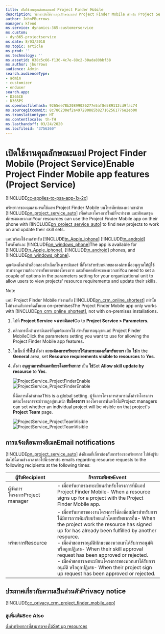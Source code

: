 ```yaml
---
title: เปิดใช้งานคุณลักษณะแอป Project Finder Mobile
description: วิธีการเปิดใช้งานคุณลักษณะแอป Project Finder Mobile สำหรับ Project Service
author: JohnPBurrows
manager: kfend
ms.service: dynamics-365-customerservice
ms.custom:
- dyn365-projectservice
ms.date: 8/03/2018
ms.topic: article
ms.prod: ''
ms.technology: ''
ms.assetid: 038c5c66-f136-4c7e-88c2-30ada80bbf38
ms.author: jburrows
audience: Admin
search.audienceType:
- admin
- customizer
- enduser
search.app:
- D365CE
- D365PS
ms.openlocfilehash: 9265ee78b20899026277e5af8e589112cd9fac74
ms.sourcegitcommit: 8c786230ef2a497280885b827162561776e2eb00
ms.translationtype: HT
ms.contentlocale: th-TH
ms.lasthandoff: 03/24/2020
ms.locfileid: "3756360"
---
```

# <a name="enable-project-finder-mobile-app-features-project-service"></a><span data-ttu-id="3b455-103">เปิดใช้งานคุณลักษณะแอป Project Finder Mobile (Project Service)</span><span class="sxs-lookup"><span data-stu-id="3b455-103">Enable Project Finder Mobile app features (Project Service)</span></span>

[!INCLUDE[cc-applies-to-psa-app-1x-2x](../includes/cc-applies-to-psa-app-1x-2x.md)]

<span data-ttu-id="3b455-104">ทรัพยากรของคุณสามารถใช้แอพ Project Finder Mobile บนโทรศัพท์ของพวกเขาด้วย [!INCLUDE[pn_project_service_auto](../includes/pn-project-service-auto.md)] เพื่อค้นหาโครงการใหม่ที่จะทำงาน และอัพเดตชุดทักษะของพวกเขา</span><span class="sxs-lookup"><span data-stu-id="3b455-104">Your resources can use the Project Finder Mobile app on their phone with [!INCLUDE[pn_project_service_auto](../includes/pn-project-service-auto.md)] to find new projects to work on and update their skill sets.</span></span>  
  
 <span data-ttu-id="3b455-105">แอปพร้อมใช้งานสำหรับ [!INCLUDE[tn_Apple_iphone](../includes/tn-apple-iphone.md)] [!INCLUDE[tn_android](../includes/tn-android.md)] โทรศัพท์และ [!INCLUDE[pn_windows_phone](../includes/pn-windows-phone.md)]</span><span class="sxs-lookup"><span data-stu-id="3b455-105">The app is available for [!INCLUDE[tn_Apple_iphone](../includes/tn-apple-iphone.md)], [!INCLUDE[tn_android](../includes/tn-android.md)] phones, and [!INCLUDE[pn_windows_phone](../includes/pn-windows-phone.md)].</span></span>  
  
 <span data-ttu-id="3b455-106">คุณต้องตั้งค่าตัวเลือกสองตัวเลือกในพารามิเตอร์ ที่ตั้งค่าสำหรับหน่วยขององค์กรเพื่ออนุญาตให้ผู้ใช้สามารถดูความต้องการทรัพยากรของโครงการ และอัพเดตทักษะของพวกเขา</span><span class="sxs-lookup"><span data-stu-id="3b455-106">You need to set a couple of options in the parameters setting for your organizational unit to allow users to view projects' resource requirements and update their skills.</span></span>  
  
> [!NOTE]
>  <span data-ttu-id="3b455-107">แอป Project Finder Mobile ทำงานกับ [!INCLUDE[pn_crm_online_shortest](../includes/pn-crm-online-shortest.md)] เท่านั้น ไม่ทำงานกับการติดตั้งแบบ on-premises</span><span class="sxs-lookup"><span data-stu-id="3b455-107">The Project Finder Mobile app only works with [!INCLUDE[pn_crm_online_shortest](../includes/pn-crm-online-shortest.md)], not with on-premises installations.</span></span>  
  
1. <span data-ttu-id="3b455-108">ไปที่ **Project Service >พารามิเตอร์**</span><span class="sxs-lookup"><span data-stu-id="3b455-108">Go to **Project Service > Parameters**.</span></span>  
  
2. <span data-ttu-id="3b455-109">คลิกการตั้งค่าพารามิเตอร์ที่คุณต้องการใช้ สำหรับการอนุญาตแอป Project Finder Mobile</span><span class="sxs-lookup"><span data-stu-id="3b455-109">Click the parameters setting you want to use for allowing the Project Finder Mobile app features.</span></span>  
  
3. <span data-ttu-id="3b455-110">ในพื้นที่ **ทั่วไป** ตั้งค่า **ความต้องการทรัพยากรให้สามารถมองเห็นทรัพยากร** เป็น **ใช่**</span><span class="sxs-lookup"><span data-stu-id="3b455-110">In the **General** area, set **Resource requirements visible to resources** to **Yes**.</span></span>  
  
4. <span data-ttu-id="3b455-111">ตั้งค่า **อนุญาตการอัพเดตทักษะโดยทรัพยากร** เป็น **ใช่**</span><span class="sxs-lookup"><span data-stu-id="3b455-111">Set **Allow skill update by resource** to **Yes**.</span></span>  
  
   <span data-ttu-id="3b455-112">![ProjectService_ProjectFinderEnable](../project-service/media/project-service-project-finder-enable.png "ProjectService_ProjectFinderEnable")</span><span class="sxs-lookup"><span data-stu-id="3b455-112">![ProjectService_ProjectFinderEnable](../project-service/media/project-service-project-finder-enable.png "ProjectService_ProjectFinderEnable")</span></span>  
  
   <span data-ttu-id="3b455-113">นี่คือการตั้งค่าสากล</span><span class="sxs-lookup"><span data-stu-id="3b455-113">This is a global setting.</span></span> <span data-ttu-id="3b455-114">ผู้จัดการโครงการสามารถตั้งค่าว่าโครงการแต่ละโครงการจะปรากฏอยู่บนหน้า **ทีมโครงการ** ของโครงการนั้นหรือไม่</span><span class="sxs-lookup"><span data-stu-id="3b455-114">Project managers can set whether an individual project will be visible on that project's **Project Team** page.</span></span>  
  
   <span data-ttu-id="3b455-115">![ProjectService_ProjectTeamVisible](../project-service/media/project-service-project-team-visible.png "ProjectService_ProjectTeamVisible")</span><span class="sxs-lookup"><span data-stu-id="3b455-115">![ProjectService_ProjectTeamVisible](../project-service/media/project-service-project-team-visible.png "ProjectService_ProjectTeamVisible")</span></span>  
  
## <a name="email-notifications"></a><span data-ttu-id="3b455-116">การแจ้งเตือนทางอีเมล</span><span class="sxs-lookup"><span data-stu-id="3b455-116">Email notifications</span></span>  
 [!INCLUDE[pn_project_service_auto](../includes/pn-project-service-auto.md)] <span data-ttu-id="3b455-117">ส่งอีเมลที่เกี่ยวข้องกับการร้องขอทรัพยากร ไปยังผู้รับต่อไปนี้ตามช่วงเวลาต่อไปนี้:</span><span class="sxs-lookup"><span data-stu-id="3b455-117">sends emails regarding resource requests to the following recipients at the following times:</span></span>  
  
|<span data-ttu-id="3b455-118">ผู้รับ</span><span class="sxs-lookup"><span data-stu-id="3b455-118">Recipient</span></span>|<span data-ttu-id="3b455-119">กิจกรรมพิเศษ</span><span class="sxs-lookup"><span data-stu-id="3b455-119">Event</span></span>|  
|---------------|-----------|  
|<span data-ttu-id="3b455-120">ผู้จัดการโครงการ</span><span class="sxs-lookup"><span data-stu-id="3b455-120">Project manager</span></span>|<span data-ttu-id="3b455-121">-   เมื่อทรัพยากรลงทะเบียนสำหรับโครงการที่มีแอป Project Finder Mobile</span><span class="sxs-lookup"><span data-stu-id="3b455-121">-   When a resource signs up for a project with the Project Finder Mobile app.</span></span>|  
|<span data-ttu-id="3b455-122">ทรัพยากร</span><span class="sxs-lookup"><span data-stu-id="3b455-122">Resource</span></span>|<span data-ttu-id="3b455-123">-   เมื่อทรัพยากรของงานโครงการได้ลงชื่อสมัครสำหรับการได้มีการการเติมเรียบร้อยแล้วโดยทรัพยากรอื่น</span><span class="sxs-lookup"><span data-stu-id="3b455-123">-   When the project work the resource has signed up for has already been fulfilled by another resource.</span></span><br /><span data-ttu-id="3b455-124">-   เมื่อคำขอการอนุมัติทักษะของพวกเขาได้รับการอนุมัติ หรือถูกปฏิเสธ</span><span class="sxs-lookup"><span data-stu-id="3b455-124">-   When their skill approval request has been approved or rejected.</span></span><br /><span data-ttu-id="3b455-125">-   เมื่อคำขอการลงทะเบียนโครงการของพวกเขาได้รับการอนุมัติ หรือถูกปฏิเสธ</span><span class="sxs-lookup"><span data-stu-id="3b455-125">-   When their project sign up request has been approved or rejected.</span></span>|  
  
## <a name="privacy-notice"></a><span data-ttu-id="3b455-126">ประกาศเกี่ยวกับความเป็นส่วนตัว</span><span class="sxs-lookup"><span data-stu-id="3b455-126">Privacy notice</span></span>  
 [!INCLUDE[cc_privacy_crm_project_finder_mobile_app](../includes/cc-privacy-crm-project-finder-mobile-app.md)]  
  
### <a name="see-also"></a><span data-ttu-id="3b455-127">ดูเพิ่มเติม</span><span class="sxs-lookup"><span data-stu-id="3b455-127">See Also</span></span>  
 [<span data-ttu-id="3b455-128">ตั้งค่าทรัพยากรที่สามารถจองได้</span><span class="sxs-lookup"><span data-stu-id="3b455-128">Set up resources</span></span>](../project-service/set-up-resources.md)
